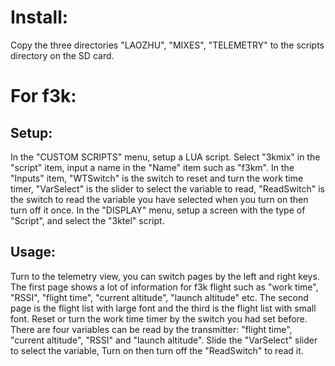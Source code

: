 
Install:
======
Copy the three directories "LAOZHU", "MIXES", "TELEMETRY" to the scripts directory on the SD card.


For f3k:
======
Setup:
------
In the "CUSTOM SCRIPTS" menu, setup a LUA script. Select "3kmix" in the "script" item, input a name in the "Name" item such as "f3km". In the "Inputs" item, "WTSwitch" is the switch to reset and turn the work time timer, "VarSelect" is the slider to select the variable to read, "ReadSwitch" is the switch to read the variable you have selected when you turn on then turn off it once.
In the "DISPLAY" menu, setup a screen with the type of "Script", and select the "3ktel" script.

Usage:
------
Turn to the telemetry view, you can switch pages by the left and right keys. The first page shows a lot of information for f3k flight such as "work time", "RSSI", "flight time", "current altitude", "launch altitude" etc. The second page is the flight list with large font and the third is the flight list with small font.
Reset or turn the work time timer by the switch you had set before.
There are four variables can be read by the transmitter: "flight time", "current altitude", "RSSI" and "launch altitude".  Slide the "VarSelect" slider to select the variable, Turn on then turn off the "ReadSwitch" to read it.
